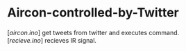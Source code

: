 # Aircon-controlled-by-Twitter

[*aircon.ino*]
get tweets from twitter and executes command.　　
[*recieve.ino*]
recieves IR signal.
